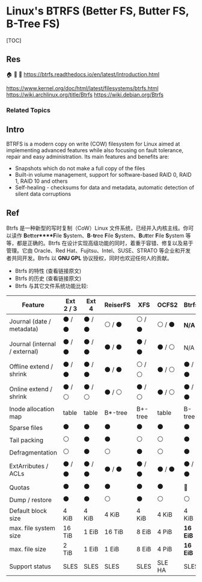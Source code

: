 # Linux's BTRFS (Better FS, Butter FS, B-Tree FS)

[TOC]



## Res
🏠 
🚧 
📂 https://btrfs.readthedocs.io/en/latest/Introduction.html

https://www.kernel.org/doc/html/latest/filesystems/btrfs.html
https://wiki.archlinux.org/title/Btrfs
https://wiki.debian.org/Btrfs


### Related Topics



## Intro
BTRFS is a modern copy on write (COW) filesystem for Linux aimed at implementing advanced features while also focusing on fault tolerance, repair and easy administration. Its main features and benefits are:
- Snapshots which do not make a full copy of the files
- Built-in volume management, support for software-based RAID 0, RAID 1, RAID 10 and others
- Self-healing - checksums for data and metadata, automatic detection of silent data corruptions



## Ref
[👍 Btrfs 介绍与相关操作]: https://arch.icekylin.online/guide/advanced/btrfs

Btrfs 是一种新型的写时复制（CoW）Linux 文件系统，已经并入内核主线。你可以读作 **B**e**t**te**r****F**ile **S**ystem、**B**-**tr**ee **F**ile **S**ystem、**B**u**t**ter **F**ile **S**ystem 等等，都是正确的。Btrfs 在设计实现高级功能的同时，着重于容错、修复以及易于管理。它由 Oracle、Red Hat、Fujitsu、Intel、SUSE、STRATO 等企业和开发者共同开发。Btrfs 以 **GNU GPL** 协议授权，同时也欢迎任何人的贡献。

- Btrfs 的特性 (查看链接原文)
- Btrfs 的历史 (查看链接原文)
- Btrfs 与其它文件系统功能比较:

| Feature                       | Ext 2 / 3 | Ext 4 | ReiserFS | XFS     | OCFS2  | Btrfs      |
| ----------------------------- | --------- | ----- | -------- | ------- | ------ | ---------- |
| Journal (date / metadata)     | ⚫ / ⚫     | ⚫ / ⚫ | ⚪ / ⚫    | ⚪ / ⚫   | ⚪ / ⚫  | **N/A**    |
| Journal (internal / external) | ⚫ / ⚫     | ⚫ / ⚫ | ⚫ / ⚫    | ⚫ / ⚫   | ⚫ / ⚪  | N/A        |
| Offline extend / shrink       | ⚫ / ⚫     | ⚫ / ⚫ | ⚫ / ⚫    | ⚪ / ⚪   | ⚫ / ⚪  | ⚫ / ⚫      |
| Online extend / shrink        | ⚫ / ⚪     | ⚫ / ⚪ | ⚫ / ⚪    | ⚫ / ⚪   | ⚫ / ⚪  | ⚫ / ⚫      |
| Inode allocation map          | table     | table | B*-tree  | B+-tree | table  | B-tree     |
| Sparse files                  | ⚫         | ⚫     | ⚫        | ⚫       | ⚫      | ⚫          |
| Tail packing                  | ⚪         | ⚫     | ⚫        | ⚪       | ⚪      | ⚫          |
| Defragmentation               | ⚪         | ⚫     | ⚪        | ⚫       | ⚪      | ⚫          |
| ExtArributes / ACLs           | ⚫ / ⚫     | ⚫ / ⚫ | ⚫ / ⚫    | ⚫ / ⚫   | ⚫ / ⚫  | ⚫ / ⚫      |
| Quotas                        | ⚫         | ⚫     | ⚫        | ⚫       | ⚫      | 🔴         |
| Dump / restore                | ⚫         | ⚫     | ⚪        | ⚫       | ⚪      | ⚪          |
| Default block size            | 4 KiB     | 4 KiB | 4 KiB    | 4 KiB   | 4 KiB  | 4 KiB      |
| max. file system size         | 16 TiB    | 1 EiB | 16 TiB   | 8 EiB   | 4 PiB  | **16 EiB** |
| max. file size                | 2 TiB     | 1 EiB | 1 EiB    | 8 EiB   | 4 PiB  | **16 EiB** |
| Support status                | SLES      | SLES  | SLES     | SLES    | SLE HA | SLES       |
